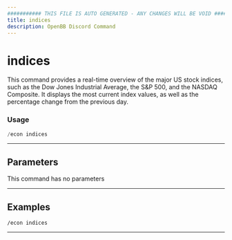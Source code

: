 ```yaml
---
########### THIS FILE IS AUTO GENERATED - ANY CHANGES WILL BE VOID ###########
title: indices
description: OpenBB Discord Command
---
```


# indices

This command provides a real-time overview of the major US stock indices, such as the Dow Jones Industrial Average, the S&P 500, and the NASDAQ Composite. It displays the most current index values, as well as the percentage change from the previous day.

### Usage

```python wordwrap
/econ indices
```

---

## Parameters

This command has no parameters



---

## Examples

```
/econ indices
```
---

